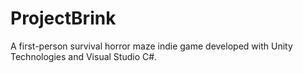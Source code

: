 # ProjectBrink
A first-person survival horror maze indie game developed with Unity Technologies and Visual Studio C#.

